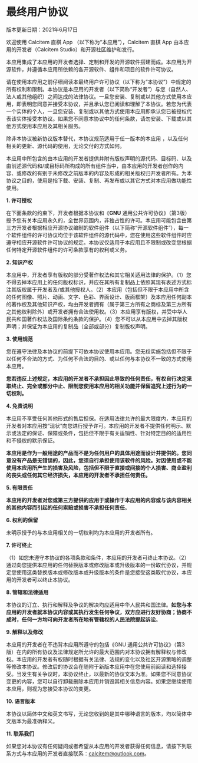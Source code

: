 ﻿# 最终用户协议

版本更新日期：2021年6月17日

欢迎使用 Calcitem 直棋 App （以下称为“本应用”），Calcitem 直棋 App 由本应用的开发者（Calcitem Studio）和开源社区维护和发行。

本应用集成了本应用的开发者选择、定制和开发的开源软件搭建而成。本应用为开源软件，并遵循本应用所依赖的各开源软件、组件和项目的软件许可协议。

请在使用本应用之前仔细阅读本最终用户许可协议（以下称为“本协议”）中规定的所有权利和限制。本协议是本应用的开发者（以下简称“开发者”）与您（自然人、法人或其他组织）之间达成的法律协议。一旦您安装、复制或以其他方式使用本应用，即表明您同意并接受本协议，并且承认您已阅读和理解了本协议。若您为代表一个实体的个人，一旦您安装、复制或以其他方式使用本应用即承认您已被授权代表该实体接受本协议。如果您不同意本协议中的任何条款，请勿安装、下载或以其他方式使用本应用及其相关服务。

除非本协议被新协议版本替代，本协议规范适用于任一版本的本应用 ，以及任何相关的更新、源代码的使用，无论交付的方式如何。

本应用中所包含的由本应用的开发者提供并附有版权声明的源代码、目标码、以及由前述源代码和/或目标码所构成的所有组件当中，由本应用的开发者创作的内容、或修改的有别于未修改之前版本的内容及形成的相关版权归开发者所有。为本协议之目的，使用是指下载、安装、复制、再发布或以其它方式对本应用做功能性使用。

**1. 许可授权**

在下面条款的约束下，开发者根据本协议和《**GNU** 通用公共许可协议》（第3版）授予您有关本应用永久的，全世界范围内，非独占性的许可。本应用可能包含由第三方开发者根据相应开源协议编制的软件组件（以下简称“开源软件组件”），每一个软件组件的许可协议均位于该软件组件的源代码中，您在使用这些软件组件时应遵守相应开源软件许可协议的规定。本协议仅适用于本应用且不限制或改变您根据任何特定开源软件组件的许可条款享有的权利或义务。

**2. 知识产权**

本应用中，开发者享有版权的部分受著作权法和其它相关适用法律的保护。（1）您不得去掉本应用上的任何版权标识，并应在其所有复制品上依照其现有表述方式标注其版权属于开发者及/或其他授权人。（2）本应用（包括但不限于本应用中所含的任何图像、照片、动画、文字、色彩、界面设计、版面框架）及本应用任何副本的著作权及其他知识产权，均由开发者拥有（属于第三方所有之商标及第三方所有之其他权利除外）或开发者拥有合法使用权。（3）本应用享有版权，并受中华人民共和国著作权法及国际条约条款的保护。（4）您不可以从本应用中去掉其版权声明；并保证为本应用的复制品（全部或部分）复制版权声明。

**3. 使用规范**

您在遵守法律及本协议的前提下可依本协议使用本应用。您无权实施包括但不限于以任何不合法的方式、为任何不合法的目的、或以任何与本协议不一致的方式使用本应用。

**您若违反上述规定，本应用的开发者不承担因此导致的任何责任，有权自行决定采取终止、完全或部分中止、限制您使用本应用的相关功能并保留追究上述行为的一切权利。**

**4. 免责说明**

本应用不享受任何其他形式的售后担保。在适用法律允许的最大限度内，本应用的开发者对本应用按“现状”向您进行授予许可。本应用的开发者不提供任何明示、默示或法定的保证、保障或条件，包括但不限于有关适销性、针对特定目的的适用性和不侵权的默示保证。

**本应用是作为一般用途的产品而不是为任何用户的具体用途而设计并提供的。您同意没有产品是无错误的，因此，您须自行承担使用该软件的风险。对因使用或不能使用本应用所产生的损害及风险，包括但不限于直接或间接的个人损害、商业盈利的丧失或任何其它经济损失，本应用的开发者不承担任何责任。**

**5. 有限责任**

**本应用的开发者对您或第三方提供的应用于或操作于本应用的内容或与该内容相关的其他内容而引起的任何索赔或损害不承担任何责任**。

**6. 权利的保留**

未明示授予的与本应用相关的一切权利均为本应用的开发者所有。

**7. 许可终止**

（1）如您未遵守本协议的各项条款和条件，本应用的开发者可终止本协议。（2）通过向您提供本应用的任何替换版本或修改版本或升级版本的一份取代协议，并规定您使用这类替换版本或修改版本或升级版本的条件是您接受这类取代协议，本应用的开发者可以终止本协议。

**8. 管辖和法律适用**

本协议的订立、执行和解释及争议的解决均应适用中华人民共和国法律。**如您与本应用的开发者就本协议内容或其执行发生任何争议，双方应进行友好协商；协商不成时，任何一方均可向开发者所在地有管辖权的人民法院提起诉讼**。

**9. 解释以及修改**

本应用的开发者在不违背本应用所遵守的包括《GNU 通用公共许可协议》（第3版）在内的所有协议及法律规定所允许的最大范围内对本协议拥有解释权与修改权。本应用的开发者有权随时根据有关法律、法规的变化以及社区开源策略的调整等修改本协议。修改后的协议会在随附于新版本应用中在您使用前阅读和选择接受。当发生有关争议时，本协议终止，以最新的协议文本为准。如果您不同意协议变更的内容，您可以自行卸载删除本应用并销毁其相关信息内容。如果您继续使用本应用，则视为您接受本协议的变更。

**10. 语言版本**

本协议以简体中文和英文书写，无论您收到的是其中哪种语言的版本，均以简体中文版本为最准确释义。

**11. 联系我们**

如果您对本协议有任何疑问或者希望从本应用的开发者获得任何信息，请按下列联系方式与本应用的开发者直接联系：calcitem@outlook.com。